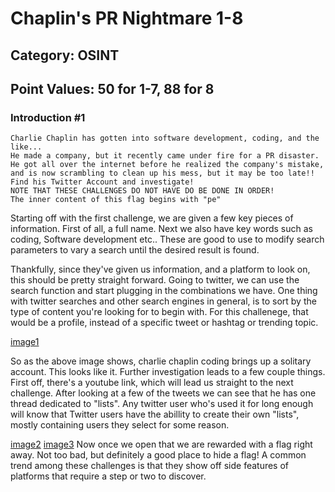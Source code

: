 # Chaplin's PR Nightmare 1-8 
## Category: OSINT
## Point Values: 50 for 1-7, 88 for 8

### Introduction #1
```
Charlie Chaplin has gotten into software development, coding, and the like... 
He made a company, but it recently came under fire for a PR disaster. 
He got all over the internet before he realized the company's mistake, 
and is now scrambling to clean up his mess, but it may be too late!! 
Find his Twitter Account and investigate! 
NOTE THAT THESE CHALLENGES DO NOT HAVE DO BE DONE IN ORDER!
The inner content of this flag begins with "pe"
```

Starting off with the first challenge, we are given a few key pieces of information. First of all, a full name. Next we also have key words such as coding, Software development etc.. These are good to use to modify search parameters to vary a search until the desired result is found. 

Thankfully, since they've given us information, and a platform to look on, this should be pretty straight forward. Going to twitter, we can use the search function and start plugging in the combinations we have. One thing with twitter searches and other search engines in general, is to sort by the type of content you're looking for to begin with. For this challenege, that would be a profile, instead of a specific tweet or hashtag or trending topic. 

[image1]()

So as the above image shows, charlie chaplin coding brings up a solitary account. This looks like it. Further investigation leads to a few couple things. First off, there's a youtube link, which will lead us straight to the next challenge. After looking at a few of the tweets we can see that he has one thread dedicated to "lists". Any twitter user who's used it for long enough will know that Twitter users have the abillity to create their own "lists", mostly containing users they select for some reason. 

[image2]()
[image3]()
Now once we open that we are rewarded with a flag right away. Not too bad, but definitely a good place to hide a flag! A common trend among these challenges is that they show off side features of platforms that require a step or two to discover. 